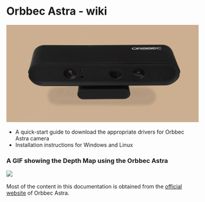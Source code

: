 # Orbbec Astra - wiki

![](docs/source/_static/Astra_n_Pro_2.png) 


- A quick-start guide to download the appropriate drivers for Orbbec Astra camera
- Installation instructions for Windows and Linux

### A GIF showing the Depth Map using the Orbbec Astra

![](docs/source/_static/depthMap.gif)


Most of the content in this documentation is obtained from the [official website](https://orbbec3d.com/) of Orbbec Astra.
